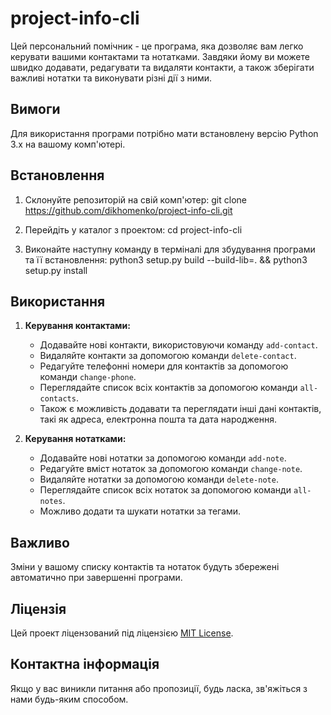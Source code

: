 # project-info-cli


Цей персональний помічник - це програма, яка дозволяє вам легко керувати вашими контактами та нотатками. Завдяки йому ви можете швидко додавати, редагувати та видаляти контакти, а також зберігати важливі нотатки та виконувати різні дії з ними.

## Вимоги

Для використання програми потрібно мати встановлену версію Python 3.x на вашому комп'ютері.

## Встановлення

1. Склонуйте репозиторій на свій комп'ютер:
    git clone https://github.com/dikhomenko/project-info-cli.git

2. Перейдіть у каталог з проектом:
    cd project-info-cli

3. Виконайте наступну команду в терміналі для збудування програми та її встановлення:
    python3 setup.py build --build-lib=. && python3 setup.py install

## Використання

1. **Керування контактами:**
   - Додавайте нові контакти, використовуючи команду `add-contact`.
   - Видаляйте контакти за допомогою команди `delete-contact`.
   - Редагуйте телефонні номери для контактів за допомогою команди `change-phone`.
   - Переглядайте список всіх контактів за допомогою команди `all-contacts`.
   - Також є можливість додавати та переглядати інші дані контактів, такі як адреса, електронна пошта та дата народження.

2. **Керування нотатками:**
   - Додавайте нові нотатки за допомогою команди `add-note`.
   - Редагуйте вміст нотаток за допомогою команди `change-note`.
   - Видаляйте нотатки за допомогою команди `delete-note`.
   - Переглядайте список всіх нотаток за допомогою команди `all-notes`.
   - Можливо додати та шукати нотатки за тегами.

## Важливо

Зміни у вашому списку контактів та нотаток будуть збережені автоматично при завершенні програми.

## Ліцензія

Цей проект ліцензований під ліцензією [MIT License](https://opensource.org/license/MIT).

## Контактна інформація

Якщо у вас виникли питання або пропозиції, будь ласка, зв'яжіться з нами будь-яким способом.
